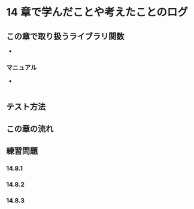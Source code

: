 # 14 章で学んだことや考えたことのログ

## この章で取り扱うライブラリ関数
- 

### マニュアル

- 

```bash
```

## テスト方法

## この章の流れ

## 練習問題
### 14.8.1

### 14.8.2

### 14.8.3
